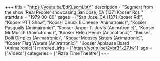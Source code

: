 +++
title = "https://youtu.be/EdKLsomLbtY"
description = "Segment from the show 'Real People' showcasing San Jose, CA (1371 Kooser Rd). "
startdate = "1979-00-00"
pages = ["San Jose, CA (1371 Kooser Rd)", "Kooser PTT Show", "Kooser Chuck E Cheese (Animatronic)", "Kooser Pasqually (Animatronic)", "Kooser Jasper T. Jowls (Animatronic)", "Kooser Mr Munch (Animatronic)", "Kooser Helen Henny (Animatronic)", "Kooser Dolli Dimples (Animatronic)", "Kooser Mopsey Sisters (Animatronic)", "Kooser Flag Wavers (Animatronic)", "Kooser Applause Board (Animatronic)"]
mirroredLinks = ["https://youtu.be/2ybr3Fk27Jw"]
tags = ["Videos"]
categories = ["Pizza Time Theatre"]
+++
